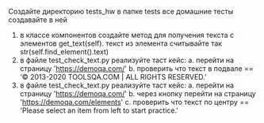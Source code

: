 Создайте директорию tests_hw в папке tests все домашние тесты создавайте в ней
1. в классе компонентов создайте метод для получения текста с элементов get_text(self).
 текст из элемента считывайте так str(self.find_element().text)
2. в файле test_check_text.py реализуйте таст кейс:
a. перейти на страницу 'https://demoqa.com/'
b. проверить что текст в подвале == ‘© 2013-2020 TOOLSQA.COM | ALL RIGHTS RESERVED.’
3. в файле test_check_text.py реализуйте таст кейс:
a. перейти на страницу 'https://demoqa.com/'
b. через кнопку перейти на страницу 'https://demoqa.com/elements'
c. проверить что текст по центру == 'Please select an item from left to start practice.'
